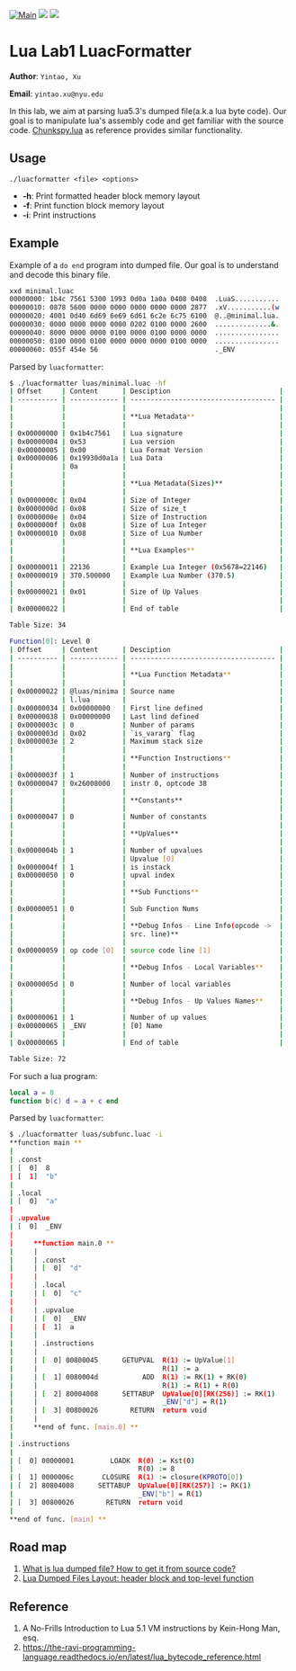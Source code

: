 [![Main](https://github.com/liubai01/Lua-Lab1-luacFormatter/actions/workflows/c-cpp.yml/badge.svg?branch=main)](https://github.com/liubai01/Lua-Lab1-luacFormatter/actions/workflows/c-cpp.yml) ![](https://img.shields.io/github/v/release/liubai01/Lua-Lab1-luacFormatter) ![](https://img.shields.io/github/last-commit/liubai01/Lua-Lab1-luacFormatter) 

# Lua Lab1 LuacFormatter

**Author**: `Yintao, Xu`

**Email**: `yintao.xu@nyu.edu`

In this lab, we aim at parsing lua5.3's dumped file(a.k.a lua byte code). Our goal is to manipulate lua's assembly code and get familiar with the source code. [Chunkspy.lua](https://github.com/efrederickson/LuaAssemblyTools) as reference provides similar functionality.

## Usage

`./luacformatter <file> <options>`

- **-h**: Print formatted header block memory layout
- **-f**: Print function block memory layout
- **-i**: Print instructions

## Example

Example of a `do end` program into dumped file. Our goal is to understand and decode this binary file.

```bash
xxd minimal.luac
00000000: 1b4c 7561 5300 1993 0d0a 1a0a 0408 0408  .LuaS...........
00000010: 0878 5600 0000 0000 0000 0000 0000 2877  .xV...........(w
00000020: 4001 0d40 6d69 6e69 6d61 6c2e 6c75 6100  @..@minimal.lua.
00000030: 0000 0000 0000 0000 0202 0100 0000 2600  ..............&.
00000040: 8000 0000 0000 0100 0000 0100 0000 0000  ................
00000050: 0100 0000 0100 0000 0000 0000 0100 0000  ................
00000060: 055f 454e 56                             ._ENV
```

Parsed by `luacformatter`:

```bash
$ ./luacformatter luas/minimal.luac -hf
| Offset     | Content      | Desciption                           |
| ---------- | ------------ | ------------------------------------ |
|            |              |                                      | 
|            |              | **Lua Metadata**                     | 
|            |              |                                      | 
| 0x00000000 | 0x1b4c7561   | Lua signature                        | 
| 0x00000004 | 0x53         | Lua version                          | 
| 0x00000005 | 0x00         | Lua Format Version                   | 
| 0x00000006 | 0x19930d0a1a | Lua Data                             | 
|            | 0a           |                                      | 
|            |              |                                      | 
|            |              | **Lua Metadata(Sizes)**              | 
|            |              |                                      | 
| 0x0000000c | 0x04         | Size of Integer                      | 
| 0x0000000d | 0x08         | Size of size_t                       | 
| 0x0000000e | 0x04         | Size of Instruction                  | 
| 0x0000000f | 0x08         | Size of Lua Integer                  | 
| 0x00000010 | 0x08         | Size of Lua Number                   | 
|            |              |                                      | 
|            |              | **Lua Examples**                     | 
|            |              |                                      | 
| 0x00000011 | 22136        | Example Lua Integer (0x5678=22146)   | 
| 0x00000019 | 370.500000   | Example Lua Number (370.5)           | 
|            |              |                                      | 
| 0x00000021 | 0x01         | Size of Up Values                    | 
|            |              |                                      | 
| 0x00000022 |              | End of table                         | 

Table Size: 34

Function[0]: Level 0
| Offset     | Content      | Desciption                           |
| ---------- | ------------ | ------------------------------------ |
|            |              |                                      | 
|            |              | **Lua Function Metadata**            | 
|            |              |                                      | 
| 0x00000022 | @luas/minima | Source name                          | 
|            | l.lua        |                                      | 
| 0x00000034 | 0x00000000   | First line defined                   | 
| 0x00000038 | 0x00000000   | Last lind defined                    | 
| 0x0000003c | 0            | Number of params                     | 
| 0x0000003d | 0x02         | `is_vararg` flag                     | 
| 0x0000003e | 2            | Maximum stack size                   | 
|            |              |                                      | 
|            |              | **Function Instructions**            | 
|            |              |                                      | 
| 0x0000003f | 1            | Number of instructions               | 
| 0x00000047 | 0x26008000   | instr 0, optcode 38                  | 
|            |              |                                      | 
|            |              | **Constants**                        | 
|            |              |                                      | 
| 0x00000047 | 0            | Number of constants                  | 
|            |              |                                      | 
|            |              | **UpValues**                         | 
|            |              |                                      | 
| 0x0000004b | 1            | Number of upvalues                   | 
|            |              | Upvalue [0]                          | 
| 0x0000004f | 1            | is instack                           | 
| 0x00000050 | 0            | upval index                          | 
|            |              |                                      | 
|            |              | **Sub Functions**                    | 
|            |              |                                      | 
| 0x00000051 | 0            | Sub Function Nums                    | 
|            |              |                                      | 
|            |              | **Debug Infos - Line Info(opcode ->  | 
|            |              | src. line)**                         | 
|            |              |                                      | 
| 0x00000059 | op code [0]  | source code line [1]                 | 
|            |              |                                      | 
|            |              | **Debug Infos - Local Variables**    | 
|            |              |                                      | 
| 0x0000005d | 0            | Number of local variables            | 
|            |              |                                      | 
|            |              | **Debug Infos - Up Values Names**    | 
|            |              |                                      | 
| 0x00000061 | 1            | Number of up values                  | 
| 0x00000065 | _ENV         | [0] Name                             | 
|            |              |                                      | 
| 0x00000065 |              | End of table                         | 

Table Size: 72
```

For such a lua program:

```lua
local a = 8
function b(c) d = a + c end
```

Parsed by `luacformatter`:

```bash
$ ./luacformatter luas/subfunc.luac -i
**function main **
| 
| .const
| [  0]  8
| [  1]  "b"
| 
| .local
| [  0]  "a"
| 
| .upvalue
| [  0]  _ENV
| 
|     **function main.0 **
|     | 
|     | .const
|     | [  0]  "d"
|     | 
|     | .local
|     | [  0]  "c"
|     | 
|     | .upvalue
|     | [  0]  _ENV
|     | [  1]  a
|     | 
|     | .instructions
|     | 
|     | [  0] 00800045      GETUPVAL  R(1) := UpValue[1]
|     |                               R(1) := a
|     | [  1] 0080004d           ADD  R(1) := RK(1) + RK(0)
|     |                               R(1) := R(1) + R(0)
|     | [  2] 80004008      SETTABUP  UpValue[0][RK(256)] := RK(1)
|     |                               _ENV["d"] = R(1)
|     | [  3] 00800026        RETURN  return void
|     | 
|     **end of func. [main.0] **
| 
| .instructions
| 
| [  0] 00000001         LOADK  R(0) := Kst(0)
|                               R(0) := 8
| [  1] 0000006c       CLOSURE  R(1) := closure(KPROTO[0])
| [  2] 80804008      SETTABUP  UpValue[0][RK(257)] := RK(1)
|                               _ENV["b"] = R(1)
| [  3] 00800026        RETURN  return void
| 
**end of func. [main] **
```



## Road map

1. [What is lua dumped file? How to get it from source code?](docs/luadump.md)
2. [Lua Dumped Files Layout: header block and top-level function](docs/lualayout.md)

## Reference
1. A No-Frills Introduction to Lua 5.1 VM instructions by Kein-Hong Man, esq.
1. https://the-ravi-programming-language.readthedocs.io/en/latest/lua_bytecode_reference.html